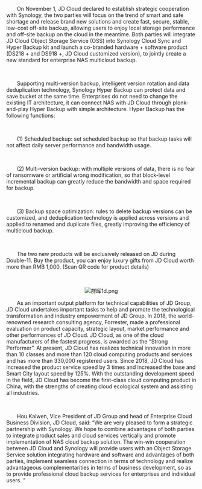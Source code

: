 <p style="text-indent: 2em;">On November 1, JD Cloud declared to establish strategic cooperation with Synology, the two parties will focus on the trend of smart and safe shortage and release brand new solutions and create fast, secure, stable, low-cost off-site backup, allowing users to enjoy local storage performance and off-site backup on the cloud in the meantime. Both parties will integrate JD Cloud Object Storage Service (OSS) into Synology Cloud Sync and Hyper Backup kit and launch a co-branded hardware + software product (DS218 + and DS918 +, JD Cloud customized version), to jointly create a new standard for enterprise NAS multicloud backup.</p>
<p style="text-indent: 2em;"><br/></p>
<p style="text-indent: 2em;">Supporting multi-version backup, intelligent version rotation and data deduplication technology, Synology Hyper Backup can protect data and save bucket at the same time. Enterprises do not need to change the existing IT architecture, it can connect NAS with JD Cloud through plonk-and-play Hyper Backup with simple architecture. Hyper Backup has the following functions:</p>
<p><br/></p>
<p style="text-indent: 2em;">(1) Scheduled backup: set scheduled backup so that backup tasks will not affect daily server performance and bandwidth usage.</p>
<p><br/></p>
<p style="text-indent: 2em;">(2) Multi-version backup: with multiple versions of data, there is no fear of ransomware or artificial wrong modification, so that block-level incremental backup can greatly reduce the bandwidth and space required for backup.</p>
<p><br/></p>
<p style="text-indent: 2em;">(3) Backup space optimization: rules to delete backup versions can be customized, and deduplication technology is applied across versions and applied to renamed and duplicate files, greatly improving the efficiency of multicloud backup.</p>
<p><br/></p>
<p style="text-indent: 2em;">The two new products will be exclusively released on JD during Double-11. Buy the product, you can enjoy luxury gifts from JD Cloud worth more than RMB 1,000. (Scan QR code for product details)</p>
<p style="text-indent: 2em;"><br/></p>
<p style="text-indent: 0em; text-align: center;"><img src="//img1.jcloudcs.com/cms/b843a193-5cb8-48a0-be0d-4c222b8c959320181101164639.png" title="" alt="群晖1d.png"/></p>
<p style="text-indent: 2em;">As an important output platform for technical capabilities of JD Group, JD Cloud undertakes important tasks to help and promote the technological transformation and industry empowerment of JD Group. In 2018, the world-renowned research consulting agency, Forrester, made a professional evaluation on product capacity, strategic layout, market performance and other performances of JD Cloud. JD Cloud, as one of the cloud manufacturers of the fastest progress, is awarded as the “Strong Performer”. At present, JD Cloud has realizes technical innovation in more than 10 classes and more than 120 cloud computing products and services and has more than 330,000 registered users. Since 2018, JD Cloud has increased the product service speed by 3 times and increased the base and Smart City layout speed by 125%. With the outstanding development speed in the field, JD Cloud has become the first-class cloud computing product in China, with the strengths of creating cloud ecological system and assisting all industries.</p>
<p style="text-indent: 2em;"><br/></p>
<p style="text-indent: 2em;">Hou Kaiwen, Vice President of JD Group and head of Enterprise Cloud Business Division, JD Cloud, said: “We are very pleased to form a strategic partnership with Synology. We hope to combine advantages of both parties to integrate product sales and cloud services vertically and promote implementation of NAS cloud backup solution. The win-win cooperation between JD Cloud and Synology will provide users with an Object Storage Service solution integrating hardware and software and advantages of both parties, implement seamless connection in terms of technology and realize advantageous complementarities in terms of business development, so as to provide professional cloud backup services for enterprises and individual users. ”</p>
